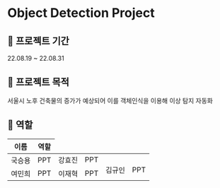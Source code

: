 
# Object Detection Project


## 📅 **프로젝트 기간**

22.08.19 ~ 22.08.31

## 📔 **프로젝트 목적**

서울시 노후 건축물의 증가가 예상되어 이를 객체인식을 이용해 이상 탐지 자동화

## 💪 **역할**

<table>
    <thead>
        <tr>
            <th>이름</th>
            <th>역할</th>
        </tr>
    </thead>
    <tbody>
        <tr>
            <td rowspan=3>국승용</td>
            <td rowspan=3>PPT</td>
        </tr>
         <tr>
            <td rowspan=3>강효진</td>
            <td rowspan=3>PPT</td>
        </tr>
        <tr>
            <td rowspan=3>김규인</td>
            <td rowspan=3>PPT</td>
        </tr>
        <tr>
            <td rowspan=3>여민희</td>
            <td rowspan=3>PPT</td>
        </tr>
        <tr>
            <td rowspan=3>이재혁</td>
            <td rowspan=3>PPT</td>
        </tr>
    </tbody>
</table>
